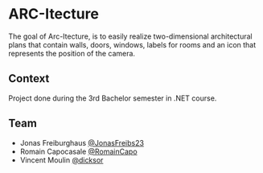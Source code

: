 # ARC-Itecture

The goal of Arc-Itecture, is to easily realize two-dimensional architectural plans that contain walls, doors, windows, labels for rooms and an icon that represents the position of the camera. 

## Context

Project done during the 3rd Bachelor semester in .NET course.

## Team

* Jonas Freiburghaus [@JonasFreibs23](https://github.com/JonasFreibs23)
* Romain Capocasale [@RomainCapo](https://github.com/RomainCapo)
* Vincent Moulin [@dicksor](https://github.com/dicksor)
